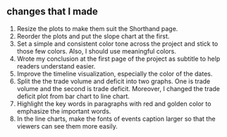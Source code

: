 ## changes that I made
1. Resize the plots to make them suit the Shorthand page.
2. Reorder the plots and put the slope chart at the first.
3. Set a simple and consistent color tone across the project and stick to those few colors. Also, I should use meaningful colors.
4. Wrote my conclusion at the first page of the project as subtitle to help readers understand easier.
5. Improve the timeline visualization, especially the color of the dates.
6. Split the the trade volume and deficit into two graphs. One is trade volume and the second is trade deficit. Moreover, I changed the trade deficit plot from bar chart to line chart.
7. Highlight the key words in paragraphs with red and golden color to emphasize the important words.
8. In the line charts, make the fonts of events caption larger so that the viewers can see them more easily.

